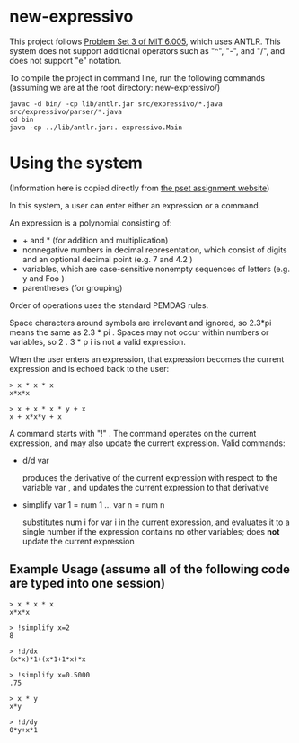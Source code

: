 # new-expressivo

This project follows [Problem Set 3 of MIT 6.005](https://ocw.mit.edu/ans7870/6/6.005/s16/psets/ps3/), which uses ANTLR. This system does not support additional operators such as "^", "-", and "/", and does not support "e" notation.

To compile the project in command line, run the following commands
(assuming we are at the root directory: new-expressivo/)

    javac -d bin/ -cp lib/antlr.jar src/expressivo/*.java src/expressivo/parser/*.java
    cd bin
    java -cp ../lib/antlr.jar:. expressivo.Main


# Using the system
(Information here is copied directly from [the pset assignment website](https://ocw.mit.edu/ans7870/6/6.005/s16/psets/ps3/))
  
In this system, a user can enter either an expression or a command.

An expression is a polynomial consisting of:

  * \+ and * (for addition and multiplication)
  * nonnegative numbers in decimal representation, which consist of digits and an optional decimal point (e.g. 7 and 4.2 )
  * variables, which are case-sensitive nonempty sequences of letters (e.g. y and Foo )
  * parentheses (for grouping)

Order of operations uses the standard PEMDAS rules.

Space characters around symbols are irrelevant and ignored, so 2.3*pi means the same as 2.3 * pi . Spaces may not occur within numbers or variables, so 2 . 3 * p i is not a valid expression.

When the user enters an expression, that expression becomes the current expression and is echoed back to the user: 

    > x * x * x
    x*x*x

    > x + x * x * y + x
    x + x*x*y + x

A command starts with "!" . The command operates on the current expression, and may also update the current expression. Valid commands:

  * d/d var 
    
    produces the derivative of the current expression with respect to the variable var , and updates the current expression to that derivative
  * simplify var 1 = num 1 ... var n = num n 
  
    substitutes num i for var i in the current expression, and evaluates it to a single number if the expression contains no other variables; does **not** update the current expression

## Example Usage (assume all of the following code are typed into one session)
    > x * x * x
    x*x*x

    > !simplify x=2
    8

    > !d/dx
    (x*x)*1+(x*1+1*x)*x

    > !simplify x=0.5000
    .75

    > x * y
    x*y

    > !d/dy
    0*y+x*1
